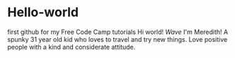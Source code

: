 # Hello-world
first github for my Free Code Camp tutorials
Hi world! *Wave* 
I'm Meredith! A spunky 31 year old kid who loves to travel and try new things. Love positive people with a kind and considerate attitude. 
